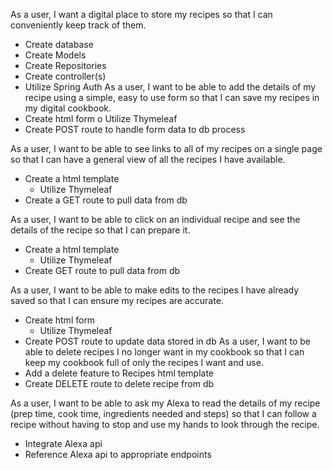 As a user, I want a digital place to store my recipes so that I can conveniently keep track of them.
* Create database
* Create Models
* Create Repositories
* Create controller(s)
* Utilize Spring Auth
As a user, I want to be able to add the details of my recipe using a simple, easy to use form so that I can save my recipes in my digital cookbook. 
* Create html form
o    Utilize Thymeleaf
* Create POST route to handle form data to db process

As a user, I want to be able to see links to all of my recipes on a single page so that I can have a general view of all the recipes I have available.
* Create a html template 
    * Utilize Thymeleaf
* Create a GET route to pull data from db

As a user, I want to be able to click on an individual recipe and see the details of the recipe so that I can prepare it.
* Create a html template 
    * Utilize Thymeleaf
* Create GET route to pull data from db

As a user, I want to be able to make edits to the recipes I have already saved so that I can ensure my recipes are accurate.
* Create html form
    * Utilize Thymeleaf
* Create POST route to update data stored in db
As a user, I want to be able to delete recipes I no longer want in my cookbook so that I can keep my cookbook full of only the recipes I want and use.
* Add a delete feature to Recipes html template
* Create DELETE route to delete recipe from db

As a user, I want to be able to ask my Alexa to read the details of my recipe (prep time, cook time, ingredients needed and steps) so that I can follow a recipe without having to stop and use my hands to look through the recipe.
* Integrate Alexa api
* Reference Alexa api to appropriate endpoints